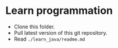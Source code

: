 # Learn programmation

- Clone this folder.
- Pull latest version of this git repository.
- Read `./learn_java/readme.md`

